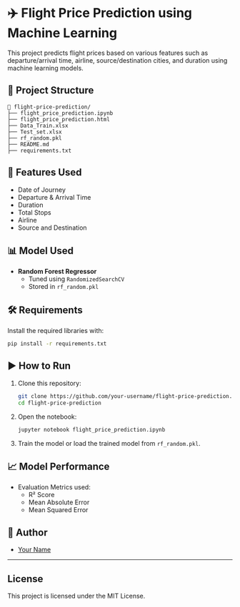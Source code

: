 # ✈️ Flight Price Prediction using Machine Learning

This project predicts flight prices based on various features such as departure/arrival time, airline, source/destination cities, and duration using machine learning models.

## 📂 Project Structure

```
📁 flight-price-prediction/
├── flight_price_prediction.ipynb
├── flight_price_prediction.html
├── Data_Train.xlsx
├── Test_set.xlsx
├── rf_random.pkl
├── README.md
├── requirements.txt
```

## 🧠 Features Used
- Date of Journey
- Departure & Arrival Time
- Duration
- Total Stops
- Airline
- Source and Destination

## 📊 Model Used
- **Random Forest Regressor**
  - Tuned using `RandomizedSearchCV`
  - Stored in `rf_random.pkl`

## 🛠️ Requirements

Install the required libraries with:

```bash
pip install -r requirements.txt
```

## ▶️ How to Run

1. Clone this repository:
   ```bash
   git clone https://github.com/your-username/flight-price-prediction.git
   cd flight-price-prediction
   ```

2. Open the notebook:
   ```bash
   jupyter notebook flight_price_prediction.ipynb
   ```

3. Train the model or load the trained model from `rf_random.pkl`.

## 📈 Model Performance

- Evaluation Metrics used:
  - R² Score
  - Mean Absolute Error
  - Mean Squared Error

## 📌 Author

- [Your Name](https://github.com/your-username)

---

## License

This project is licensed under the MIT License.
